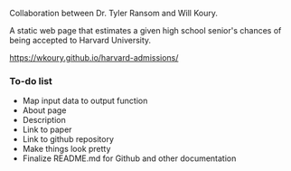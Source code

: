 Collaboration between Dr. Tyler Ransom and Will Koury.

A static web page that estimates a given high school senior's chances of being accepted to Harvard University.

https://wkoury.github.io/harvard-admissions/

### To-do list
* Map input data to output function
* About page
* Description
* Link to paper
* Link to github repository
* Make things look pretty
* Finalize README.md for Github and other documentation